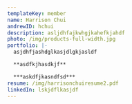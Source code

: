 ```yaml
---
templateKey: member
name: Harrison Chui
andrewID: hchui
description: asljdhfajkwhgjkahefkjahdf
photo: /img/products-full-width.jpg
portfolio: |-
  asjdhfjashdglkasjdlgkjasldf

  **asdfkjhasdkjf**

  ***askdfjkasndfsd***
resume: /img/harrisonchuiresume2.pdf
linkedIn: lskjdflkasjdf
---
```

